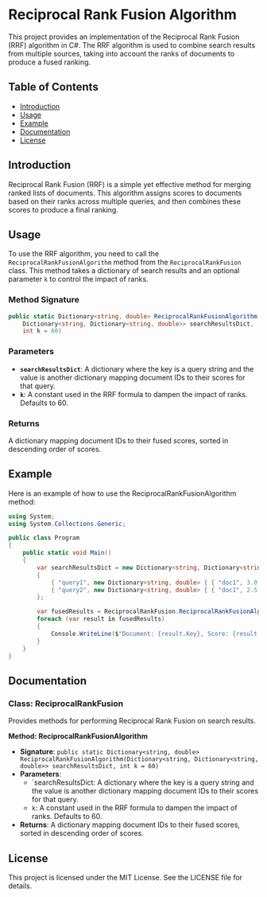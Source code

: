 # Reciprocal Rank Fusion Algorithm

This project provides an implementation of the Reciprocal Rank Fusion (RRF) algorithm in C#. The RRF algorithm is used to combine search results from multiple sources, taking into account the ranks of documents to produce a fused ranking.

## Table of Contents

- [Introduction](#introduction)
- [Usage](#usage)
- [Example](#example)
- [Documentation](#documentation)
- [License](#license)

## Introduction

Reciprocal Rank Fusion (RRF) is a simple yet effective method for merging ranked lists of documents. This algorithm assigns scores to documents based on their ranks across multiple queries, and then combines these scores to produce a final ranking.

## Usage

To use the RRF algorithm, you need to call the `ReciprocalRankFusionAlgorithm` method from the `ReciprocalRankFusion` class. This method takes a dictionary of search results and an optional parameter `k` to control the impact of ranks.

### Method Signature

```csharp
public static Dictionary<string, double> ReciprocalRankFusionAlgorithm(
    Dictionary<string, Dictionary<string, double>> searchResultsDict, 
    int k = 60)
```

### Parameters

- **`searchResultsDict`**: A dictionary where the key is a query string and the value is another dictionary mapping document IDs to their scores for that query.
- **`k`**: A constant used in the RRF formula to dampen the impact of ranks. Defaults to 60.

### Returns
A dictionary mapping document IDs to their fused scores, sorted in descending order of scores.

## Example
Here is an example of how to use the ReciprocalRankFusionAlgorithm method:

```csharp
using System;
using System.Collections.Generic;

public class Program
{
    public static void Main()
    {
        var searchResultsDict = new Dictionary<string, Dictionary<string, double>>
        {
            { "query1", new Dictionary<string, double> { { "doc1", 3.0 }, { "doc2", 1.5 }, { "doc3", 2.0 } } },
            { "query2", new Dictionary<string, double> { { "doc1", 2.5 }, { "doc2", 3.5 }, { "doc3", 1.0 } } }
        };

        var fusedResults = ReciprocalRankFusion.ReciprocalRankFusionAlgorithm(searchResultsDict);
        foreach (var result in fusedResults)
        {
            Console.WriteLine($"Document: {result.Key}, Score: {result.Value}");
        }
    }
}
```

## Documentation
### Class: ReciprocalRankFusion
Provides methods for performing Reciprocal Rank Fusion on search results.

**Method: ReciprocalRankFusionAlgorithm**

- **Signature**: `public static Dictionary<string, double> ReciprocalRankFusionAlgorithm(Dictionary<string, Dictionary<string, double>> searchResultsDict, int k = 60)`
- **Parameters**:
    - `searchResultsDict: A dictionary where the key is a query string and the value is another dictionary mapping document IDs to their scores for that query.
    - `k`: A constant used in the RRF formula to dampen the impact of ranks. Defaults to 60.
- **Returns**: A dictionary mapping document IDs to their fused scores, sorted in descending order of scores.

## License
This project is licensed under the MIT License. See the LICENSE file for details. 
